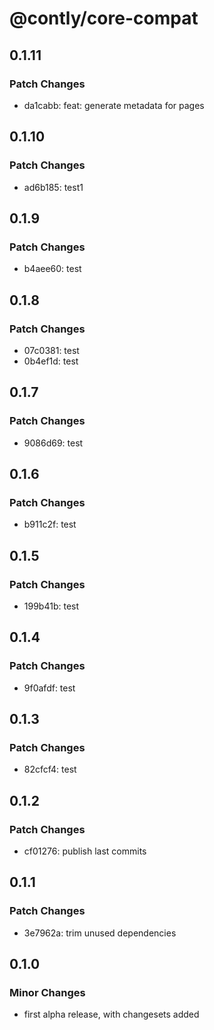 # @contly/core-compat

## 0.1.11

### Patch Changes

- da1cabb: feat: generate metadata for pages

## 0.1.10

### Patch Changes

- ad6b185: test1

## 0.1.9

### Patch Changes

- b4aee60: test

## 0.1.8

### Patch Changes

- 07c0381: test
- 0b4ef1d: test

## 0.1.7

### Patch Changes

- 9086d69: test

## 0.1.6

### Patch Changes

- b911c2f: test

## 0.1.5

### Patch Changes

- 199b41b: test

## 0.1.4

### Patch Changes

- 9f0afdf: test

## 0.1.3

### Patch Changes

- 82cfcf4: test

## 0.1.2

### Patch Changes

- cf01276: publish last commits

## 0.1.1

### Patch Changes

- 3e7962a: trim unused dependencies

## 0.1.0

### Minor Changes

- first alpha release, with changesets added
